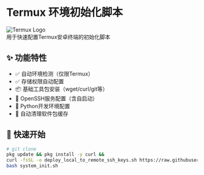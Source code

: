 # Termux 环境初始化脚本

![Termux Logo](https://avatars.githubusercontent.com/u/6291938)  
用于快速配置Termux安卓终端的初始化脚本

## ✨ 功能特性
- ✅ 自动环境检测（仅限Termux）
- ✅ 存储权限自动配置
- 📦 基础工具包安装（wget/curl/git等）
- 🔐 OpenSSH服务配置（含自启动）
- 🐍 Python开发环境配置
- 🧹 自动清理软件包缓存

## 🚀 快速开始
```bash
# git clone
pkg update && pkg install -y curl &&
curl -fsSL -o deploy_local_to_remote_ssh_keys.sh https://raw.githubusercontent.com/emix1984/android_termux/refs/heads/main/system_init.sh &&
bash system_init.sh
